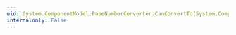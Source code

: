 ```yaml
---
uid: System.ComponentModel.BaseNumberConverter.CanConvertTo(System.ComponentModel.ITypeDescriptorContext,System.Type)
internalonly: False
---
```

